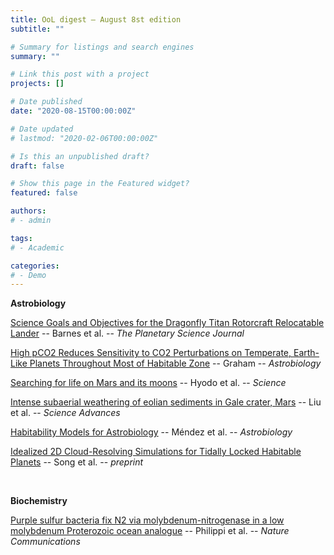 ```yaml
---
title: OoL digest — August 8st edition
subtitle: ""

# Summary for listings and search engines
summary: ""

# Link this post with a project
projects: []

# Date published
date: "2020-08-15T00:00:00Z"

# Date updated
# lastmod: "2020-02-06T00:00:00Z"

# Is this an unpublished draft?
draft: false

# Show this page in the Featured widget?
featured: false

authors:
# - admin

tags:
# - Academic

categories:
# - Demo
---
```


**Astrobiology**

[Science Goals and Objectives for the Dragonfly Titan Rotorcraft Relocatable Lander](https://doi.org/10.3847/PSJ/abfdcf) -- Barnes et al. -- *The Planetary Science Journal*

[High pCO2 Reduces Sensitivity to CO2 Perturbations on Temperate, Earth-Like Planets Throughout Most of Habitable Zone](https://doi.org/10.1089/ast.2020.2411) -- Graham -- *Astrobiology*

[Searching for life on Mars and its moons](https://doi.org/10.1126/science.abj1512) -- Hyodo et al. -- *Science*

[Intense subaerial weathering of eolian sediments in Gale crater, Mars](https://doi.org/10.1126/sciadv.abh2687) -- Liu et al. -- *Science Advances*

[Habitability Models for Astrobiology](https://doi.org/10.1089/ast.2020.2342) -- Méndez et al. -- *Astrobiology*

[Idealized 2D Cloud-Resolving Simulations for Tidally Locked Habitable Planets](http://arxiv.org/abs/2108.04143) -- Song et al. -- *preprint*

<br>

**Biochemistry**

[Purple sulfur bacteria fix N2 via molybdenum-nitrogenase in a low molybdenum Proterozoic ocean analogue](https://doi.org/10.1038/s41467-021-25000-z) -- Philippi et al. -- *Nature Communications*
